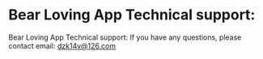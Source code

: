 # Bear Loving App Technical support:

Bear Loving App Technical support:
If you have any questions, please contact email: dzk14v@126.com

